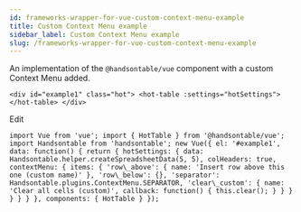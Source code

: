 ```yaml
---
id: frameworks-wrapper-for-vue-custom-context-menu-example
title: Custom Context Menu example
sidebar_label: Custom Context Menu example
slug: /frameworks-wrapper-for-vue-custom-context-menu-example
---
```


An implementation of the `@handsontable/vue` component with a custom Context Menu added.

```
<div id="example1" class="hot"> <hot-table :settings="hotSettings"></hot-table> </div>
```

Edit

```
import Vue from 'vue'; import { HotTable } from '@handsontable/vue'; import Handsontable from 'handsontable'; new Vue({ el: '#example1', data: function() { return { hotSettings: { data: Handsontable.helper.createSpreadsheetData(5, 5), colHeaders: true, contextMenu: { items: { 'row\_above': { name: 'Insert row above this one (custom name)' }, 'row\_below': {}, 'separator': Handsontable.plugins.ContextMenu.SEPARATOR, 'clear\_custom': { name: 'Clear all cells (custom)', callback: function() { this.clear(); } } } } } } }, components: { HotTable } });
```
